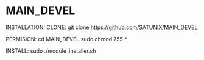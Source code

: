 # MAIN_DEVEL
INSTALLATION:
CLONE:
git clone https://github.com/SATUNIX/MAIN_DEVEL

PERMISION:
cd MAIN_DEVEL
sudo chmod 755 *

INSTALL:
sudo ./module_installer.sh
